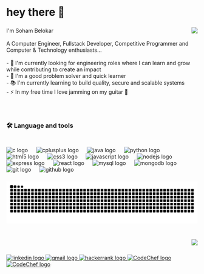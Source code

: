 <br clear="both">

<h1 align="left">hey there 👋</h1>

###

<img align="right" height="160" src="https://media.tenor.com/IieZUsqoYCwAAAAM/developer.gif"  />

###

<p align="left">I'm Soham Belokar <br><br>A Computer Engineer, Fullstack Developer, Competitive Programmer and Computer & Technology enthusiasts... <br><br>- 🔭 I'm currently looking for engineering roles where I can learn and grow while contributing to create an impact<br>- 🧐 I'm a good problem solver and quick learner<br>- 📚 I'm currently learning to build quality, secure and scalable systems<br>- ⚡ In my free time I love jamming on my guitar 🎸</p>

###

<br clear="both">

<h3 align="left">🛠 Language and tools</h3>

###

<br clear="both">

<div align="left">
  <img src="https://cdn.jsdelivr.net/gh/devicons/devicon/icons/c/c-original.svg" height="40" alt="c logo"  />
  <img width="14" />
  <img src="https://cdn.jsdelivr.net/gh/devicons/devicon/icons/cplusplus/cplusplus-original.svg" height="40" alt="cplusplus logo"  />
  <img width="14" />
  <img src="https://cdn.jsdelivr.net/gh/devicons/devicon/icons/java/java-original.svg" height="40" alt="java logo"  />
  <img width="14" />
  <img src="https://cdn.jsdelivr.net/gh/devicons/devicon/icons/python/python-original.svg" height="40" alt="python logo"  />
  <img width="14" />
  <img src="https://cdn.jsdelivr.net/gh/devicons/devicon/icons/html5/html5-original.svg" height="40" alt="html5 logo"  />
  <img width="14" />
  <img src="https://cdn.jsdelivr.net/gh/devicons/devicon/icons/css3/css3-original.svg" height="40" alt="css3 logo"  />
  <img width="14" />
  <img src="https://cdn.jsdelivr.net/gh/devicons/devicon/icons/javascript/javascript-original.svg" height="40" alt="javascript logo"  />
  <img width="14" />
  <img src="https://cdn.jsdelivr.net/gh/devicons/devicon/icons/nodejs/nodejs-original.svg" height="40" alt="nodejs logo"  />
  <img width="14" />
  <img src="https://skillicons.dev/icons?i=express" height="40" alt="express logo"  />
  <img width="14" />
  <img src="https://cdn.jsdelivr.net/gh/devicons/devicon/icons/react/react-original.svg" height="40" alt="react logo"  />
  <img width="14" />
  <img src="https://cdn.jsdelivr.net/gh/devicons/devicon/icons/mysql/mysql-original.svg" height="40" alt="mysql logo"  />
  <img width="14" />
  <img src="https://cdn.jsdelivr.net/gh/devicons/devicon/icons/mongodb/mongodb-original.svg" height="40" alt="mongodb logo"  />
  <img width="14" />
  <img src="https://cdn.jsdelivr.net/gh/devicons/devicon/icons/git/git-original.svg" height="40" alt="git logo"  />
  <img width="14" />
  <img src="https://skillicons.dev/icons?i=github" height="40" alt="github logo"  />
</div>

###

<img src="https://raw.githubusercontent.com/soham794/soham794/output/snake.svg" alt="Snake animation" />

###

<br clear="both">

<img align="right" src="https://visitor-badge.laobi.icu/badge?page_id=soham794.soham794&left_color=navy"  />

###

<br clear="both">

<div align="left">
  <a href="https://www.linkedin.com/in/soham-belokar-172374254/" target="_blank">
    <img src="https://raw.githubusercontent.com/maurodesouza/profile-readme-generator/master/src/assets/icons/social/linkedin/default.svg" width="52" height="32" alt="linkedin logo"  />
  </a>
  <a href="mailto:soham.belokar794@gmail.com" target="_blank">
    <img src="https://raw.githubusercontent.com/maurodesouza/profile-readme-generator/master/src/assets/icons/social/gmail/default.svg" width="52" height="32" alt="gmail logo"  />
  </a>
  <a href="https://www.hackerrank.com/profile/soham_belokar794" target="_blank">
    <img src="https://raw.githubusercontent.com/maurodesouza/profile-readme-generator/master/src/assets/icons/social/hackerrank/default.svg" width="52" height="32" alt="hackerrank logo"  />
  </a>

  <a href="https://www.codechef.com/users/soham794" target="_blank">
    <img src="https://www.iitdh.ac.in/sites/default/files/2023-09/AvadaCodavra.png" width="52" height="32" alt="CodeChef logo" > 
  </a>

  <a href="https://leetcode.com/u/soham794/" target="_blank">
    <img src="https://e7.pngegg.com/pngimages/321/952/png-clipart-self-balancing-binary-search-tree-binary-tree-online-judge-sina-weibo-qq-space-wechat-angle-hand.png" width="52" height="32" alt="CodeChef logo" > 
  </a>
  
</div>

###
